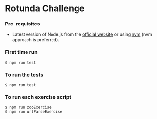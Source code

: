 # Rotunda Challenge

### Pre-requisites

- Latest version of Node.js from the [official website](https://nodejs.org/) or using [nvm](https://github.com/creationix/nvm) (nvm approach is preferred).


### First time run

```
$ npm run test
```

### To run the tests

```
$ npm run test
```


### To run each exercise script

```
$ npm run zooExercise
$ npm run urlParseExercise
```